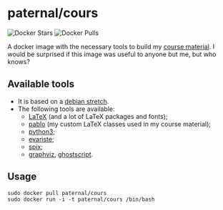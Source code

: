 paternal/cours
==============

![Docker Stars](https://img.shields.io/docker/stars/paternal/cours.svg)
![Docker Pulls](https://img.shields.io/docker/pulls/paternal/cours.svg)

A docker image with the necessary tools to build my [course material](https://ababsurdo.fr/pedago/cours/). I would be surprised if this image was useful to anyone but me, but who knows?

## Available tools

- It is based on a [debian stretch](https://www.debian.org/releases/stretch/).
- The following tools are available:
  - [LaTeX](https://www.tug.org/texlive/) (and a lot of LaTeX packages and fonts);
  - [pablo](https://framagit.org/lpaternault/pablo) (my custom LaTeX classes used in my course material);
  - [python3](https://packages.debian.org/stretch/python3);
  - [evariste](https://framagit.org/spalax/evariste/);
  - [spix](https://framagit.org/spalax/spix/);
  - [graphviz](https://packages.debian.org/stretch/graphviz), [ghostscript](https://packages.debian.org/stretch/ghostscript).

## Usage

    sudo docker pull paternal/cours
    sudo docker run -i -t paternal/cours /bin/bash

